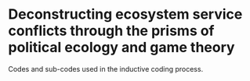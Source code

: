 # Deconstructing ecosystem service conflicts through the prisms of political ecology and game theory
Codes and sub-codes used in the inductive coding process.
